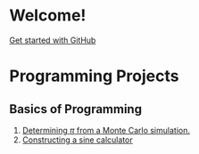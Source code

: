 # Welcome! 

[Get started with GitHub](github.md)

# Programming Projects

## Basics of Programming

1. [Determining $\pi$ from a Monte Carlo simulation.](0_Programming/1_MonteCarlo/instructions.md)
2. [Constructing a sine calculator](0_Programming/2_SinCalculator/instructions.md)
